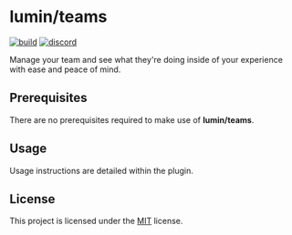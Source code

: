 # lumin/teams

[![build](https://img.shields.io/github/actions/workflow/status/lumin-org/framework/release.yml?style=plastic&logo=github&logoColor=FFFFFF&label=build)](https://github.com/lumin-org/framework/blob/main/.github/workflows/release.yml)
[![discord](https://img.shields.io/discord/1105688855375511642?logo=discord&logoColor=white&label=chat&color=4d3dff&style=plastic)](https://lumin-org.github.io/to/discord)

Manage your team and see what they're doing inside of your experience with ease and peace of mind.

## Prerequisites

There are no prerequisites required to make use of **lumin/teams**.

## Usage

Usage instructions are detailed within the plugin.

## License

This project is licensed under the [MIT](https://github.com/lumin-org/teams/blob/main/LICENSE) license.